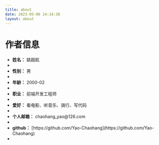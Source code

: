 ```yaml
---
title: about
date: 2023-05-06 14:14:38
layout: about
---
```

# 作者信息

<ul style="margin: 20px 0;">
  <li><span style="font-weight: bold;">姓名：</span> <span>姚超航</span><li>
  <li><span style="font-weight: bold;">性别：</span> <span>男</span><li>
  <li><span style="font-weight: bold;">年龄：</span> <span>2000-02</span><li>
  <li><span style="font-weight: bold;">职业：</span> <span>前端开发工程师</span><li>
  <li><span style="font-weight: bold;">爱好：</span> <span>看电影、听音乐、骑行、写代码</span><li>
  <li><span style="font-weight: bold;">个人邮箱：</span> <span>chaohang_yao@126.com</span><li>
  <li><span style="font-weight: bold;">github：</span> <span>[https://github.com/Yao-Chaohang](https://github.com/Yao-Chaohang)</span><li>
</ul>